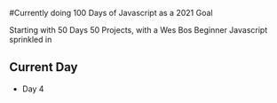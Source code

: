#Currently doing 100 Days of Javascript as a 2021 Goal


Starting with 50 Days 50 Projects, with a Wes Bos Beginner Javascript sprinkled in


## Current Day
- Day 4
